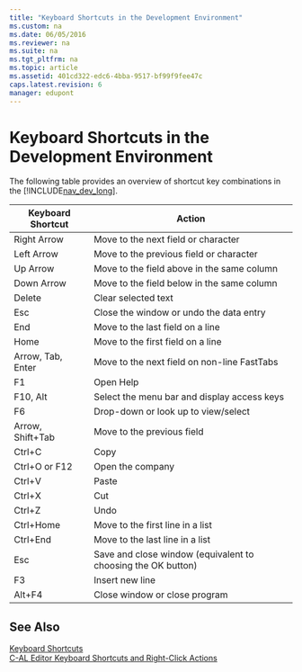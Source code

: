 ```yaml
---
title: "Keyboard Shortcuts in the Development Environment"
ms.custom: na
ms.date: 06/05/2016
ms.reviewer: na
ms.suite: na
ms.tgt_pltfrm: na
ms.topic: article
ms.assetid: 401cd322-edc6-4bba-9517-bf99f9fee47c
caps.latest.revision: 6
manager: edupont
---
```

# Keyboard Shortcuts in the Development Environment
The following table provides an overview of shortcut key combinations in the [!INCLUDE[nav_dev_long](includes/nav_dev_long_md.md)].  
  
|**Keyboard Shortcut**|**Action**|  
|---------------------------|----------------|  
|Right Arrow|Move to the next field or character|  
|Left Arrow|Move to the previous field or character|  
|Up Arrow|Move to the field above in the same column|  
|Down Arrow|Move to the field below in the same column|  
|Delete|Clear selected text|  
|Esc|Close the window or undo the data entry|  
|End|Move to the last field on a line|  
|Home|Move to the first field on a line|  
|Arrow, Tab, Enter|Move to the next field on non\-line FastTabs|  
|F1|Open Help|  
|F10, Alt|Select the menu bar and display access keys|  
|F6|Drop\-down or look up to view\/select|  
|Arrow, Shift\+Tab|Move to the previous field|  
|Ctrl\+C|Copy|  
|Ctrl\+O or F12|Open the company|  
|Ctrl\+V|Paste|  
|Ctrl\+X|Cut|  
|Ctrl\+Z|Undo|  
|Ctrl\+Home|Move to the first line in a list|  
|Ctrl\+End|Move to the last line in a list|  
|Esc|Save and close window \(equivalent to choosing the OK button\)|  
|F3|Insert new line|  
|Alt\+F4|Close window or close program|  
  
## See Also  
 [Keyboard Shortcuts](../Topic/Keyboard%20Shortcuts.md)   
 [C\-AL Editor Keyboard Shortcuts and Right\-Click Actions](C-AL-Editor-Keyboard-Shortcuts-and-Right-Click-Actions.md)